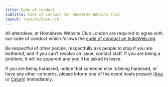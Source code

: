```yaml
---
title: Code of conduct
subtitle: Code of conduct for Homebrew Website Club
layout: layouts/base.njk
---
```

All attendees, at Homebrew Website Club London are required to agree with our code of conduct which follows the [code of conduct on IndieWeb.org](https://indieweb.org/code-of-conduct).

Be respectful of other people, respectfully ask people to stop if you are bothered, and if you can't resolve an issue, contact staff. If you are being a problem, it will be apparent and you'll be asked to leave.

If you are being harassed, notice that someone else is being harassed, or have any other concerns, please inform one of the event hosts present ([Ana](https://ohhelloana.blog/) or [Calum](https://calumryan.com/)) immediately.
